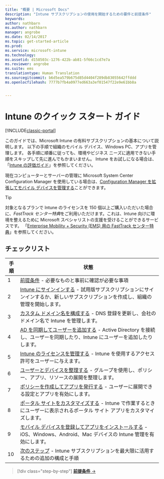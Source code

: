 ```yaml
---
title: "概要 | Microsoft Docs"
description: "Intune サブスクリプションの使用を開始するための要件と前提条件"
keywords: 
author: nathbarn
ms.author: nathbarn
manager: angrobe
ms.date: 02/14/2017
ms.topic: get-started-article
ms.prod: 
ms.service: microsoft-intune
ms.technology: 
ms.assetid: d158503c-1276-422b-ab81-5f66c1cd7e7a
ms.reviewer: angrobe
ms.suite: ems
translationtype: Human Translation
ms.sourcegitcommit: b6d5ea579b675d85d4404f289db83055642ffddd
ms.openlocfilehash: 7777b7fb4a0977ed663a3ef01547f22e9e61bb8a


---
```



# <a name="intune-quick-start-guide"></a>Intune のクイック スタート ガイド

[!INCLUDE[classic-portal](../includes/classic-portal.md)]

このガイドでは、Microsoft Intune の有料サブスクリプションの基本について説明します。 以下の手順で組織のモバイル デバイス、Windows PC、アプリを管理します。 各手順に順番に従っても、環境やビジネス ニーズに適用できない手順をスキップして先に進んでもかまいません。 Intune をお試しになる場合は、「[Intune の評価ガイド](/intune/understand-explore/get-started-with-a-30-day-trial-of-microsoft-intune)」を参照してください。  

現在コンピューターとサーバーの管理に Microsoft System Center Configuration Manager を使用している場合は、[Configuration Manager を拡張してモバイル デバイスを管理する](https://docs.microsoft.com/sccm/mdm/understand/choose-between-standalone-intune-and-hybrid-mobile-device-management)ことができます。

>[!TIP]
>対象となるプランで Intune のライセンスを 150 個以上ご購入いただいた場合に、*FastTrack センター特典*をご利用いただけます。これは、Intune 向けに環境を整えるために Microsoft スペシャリストの支援を受けることができるサービスです。 「[Enterprise Mobility + Security (EMS) 用の FastTrack センター特典](https://docs.microsoft.com/enterprise-mobility-security/Solutions/enterprise-mobility-fasttrack-program)」を参照してください。

## <a name="checklist"></a>チェックリスト

| 手順 | 状態  |
| ------------- |-------------|
| 1  | [前提条件](what-to-know-before-you-start-microsoft-intune.md) - 必要なものと事前に確認が必要な事項|
| 2 |  [Intune にサインインする](start-with-a-paid-subscription-to-microsoft-intune-step-1.md) - 試用版サブスクリプションにサインインするか、新しいサブスクリプションを作成し、組織の管理を開始します。   |  
| 3 | [カスタム ドメイン名を構成する](start-with-a-paid-subscription-to-microsoft-intune-step-2.md) - DNS 登録を更新し、会社のドメイン名で Intune を管理します。   |
| 4 | [AD を同期してユーザーを追加する](start-with-a-paid-subscription-to-microsoft-intune-step-3.md) - Active Directory を接続し、ユーザーを同期したり、Intune にユーザーを追加したりします。  |
| 5 | [Intune のライセンスを管理する](start-with-a-paid-subscription-to-microsoft-intune-step-4.md) - Intune を使用するアクセス許可をユーザーに与えます。|
| 6 | [ユーザーとデバイスを整理する](start-with-a-paid-subscription-to-microsoft-intune-step-5.md) - グループを使用し、ポリシー、アプリ、リソースの展開を整理します。 |
| 7 | [ポリシーを作成してアプリを発行する](start-with-a-paid-subscription-to-microsoft-intune-step-6.md) - ユーザーに展開できる設定とアプリを有効にします。 |
| 8 | [ポータル サイトをカスタマイズする](start-with-a-paid-subscription-to-microsoft-intune-step-7.md) - Intune で作業するときにユーザーに表示されるポータル サイト アプリをカスタマイズします。  |
| 9 | [モバイル デバイスを登録してアプリをインストールする](start-with-a-paid-subscription-to-microsoft-intune-step-8.md) - iOS、Windows、Android、Mac デバイスの Intune 管理を有効にします。 |
|10 | [次のステップ](post-configuration-tasks.md) - Intune サブスクリプションを最大限に活用するための追加の構成と手順|


>[!div class="step-by-step"]
[**前提条件** &rarr;](what-to-know-before-you-start-microsoft-intune.md)



<!--HONumber=Dec16_HO2-->


